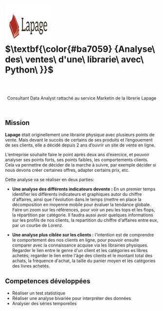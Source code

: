 <h1 ><img align="center" height="130" width="150" src="https://github.com/LucyAGOU/OC_DA_Project6/blob/master/lapage.jpg/"> 
  $\textbf{\color{#ba7059} {Analyse\ des\ ventes\ d'une\ librarie\ avec\ Python\ }}$</h1><br><br>

<p align="center">Consultant Data Analyst rattaché au service Marketin de la librerie Lapage </p> <br>

## **Mission**

**Lapage** était originellement une librairie physique avec plusieurs points de vente. Mais devant le succès de certains de ses produits et l’engouement de 
ses clients, elle a décidé depuis 2 ans d’ouvrir un site  de vente en ligne.

L’entreprise souhaite faire le point après deux ans d’exercice, et pouvoir analyser ses points forts, ses points faibles, les comportements clients.
Cela va permettre de décider de la marche à suivre, par exemple décider si nous devons créer certaines offres, adapter certains prix, etc.

Cette analyse va se réaliser en deux parties:

* **Une analyse des différents indicateurs devente :** En un premier temps identifier les différents indicateurs et graphiques autor du chiffre
  d'affaires, ainsi que l'évolution dans le temps (mettre en place la décomposition en moyenne mobile pour évaluer la tendance globale. Faire un
  zoom sur les références, pour voir un peu les tops et les flops, la répartition par catégorie. Il faudra aussi avoir quelques informations sur
  les profils de nos clients, la repartition du chiffre d'affaires entre eux, par un courbe de Lorenz. 
   
* **Une analyse plus ciblée sur les clients :**  l'intention est de comprendre le comportement des nos clients en ligne, pour pouvoir ensuite comparer
    avec la connaissance acquise via les librairies physiques. Regarder le lien entre le genre d'un client et les catégories es libres achetés; regarder
  le lien entre l'âge des clients et le montant total des achats, la fréquence d'achat, la taille du panier moyen et les catégories des livres achetés.

 ## Competences développées 

* Réaliser un test statistique
* Réaliser une analyse bivariée pour interpréter des données
* Analyser des séries temporelles


